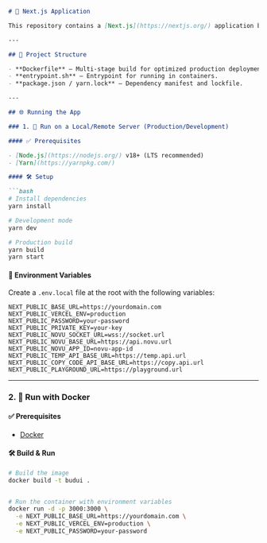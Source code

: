 ```markdown
# 🚀 Next.js Application

This repository contains a [Next.js](https://nextjs.org/) application built and deployed using a multi-stage Dockerfile. It supports environment-based configuration and is suitable for deployment in production, development, Docker, and Kubernetes environments.

---

## 📁 Project Structure

- **Dockerfile** – Multi-stage build for optimized production deployment.
- **entrypoint.sh** – Entrypoint for running in containers.
- **package.json / yarn.lock** – Dependency manifest and lockfile.

---

## 🌐 Running the App

### 1. 🧪 Run on a Local/Remote Server (Production/Development)

#### ✅ Prerequisites

- [Node.js](https://nodejs.org/) v18+ (LTS recommended)
- [Yarn](https://yarnpkg.com/)

#### 🛠 Setup

```bash
# Install dependencies
yarn install

# Development mode
yarn dev

# Production build
yarn build
yarn start
```

#### 🔐 Environment Variables

Create a `.env.local` file at the root with the following variables:

```env
NEXT_PUBLIC_BASE_URL=https://yourdomain.com
NEXT_PUBLIC_VERCEL_ENV=production
NEXT_PUBLIC_PASSWORD=your-password
NEXT_PUBLIC_PRIVATE_KEY=your-key
NEXT_PUBLIC_NOVU_SOCKET_URL=wss://socket.url
NEXT_PUBLIC_NOVU_BASE_URL=https://api.novu.url
NEXT_PUBLIC_NOVU_APP_ID=novu-app-id
NEXT_PUBLIC_TEMP_API_BASE_URL=https://temp.api.url
NEXT_PUBLIC_COPY_CODE_API_BASE_URL=https://copy.api.url
NEXT_PUBLIC_PLAYGROUND_URL=https://playground.url
```

---

### 2. 🐳 Run with Docker

#### ✅ Prerequisites

- [Docker](https://docs.docker.com/get-docker/)

#### 🛠 Build & Run

```bash
# Build the image
docker build -t budui .


# Run the container with environment variables
docker run -d -p 3000:3000 \
  -e NEXT_PUBLIC_BASE_URL=https://yourdomain.com \
  -e NEXT_PUBLIC_VERCEL_ENV=production \
  -e NEXT_PUBLIC_PASSWORD=your-password
 
